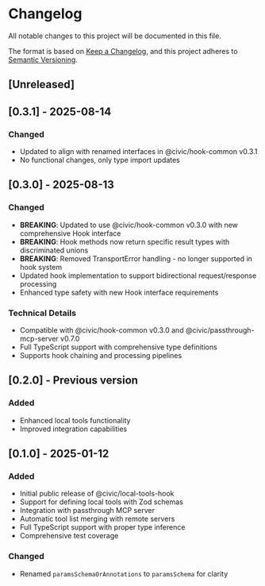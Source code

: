 # Changelog

All notable changes to this project will be documented in this file.

The format is based on [Keep a Changelog](https://keepachangelog.com/en/1.1.0/),
and this project adheres to [Semantic Versioning](https://semver.org/spec/v2.0.0.html).

## [Unreleased]

## [0.3.1] - 2025-08-14

### Changed

- Updated to align with renamed interfaces in @civic/hook-common v0.3.1
- No functional changes, only type import updates

## [0.3.0] - 2025-08-13

### Changed

- **BREAKING**: Updated to use @civic/hook-common v0.3.0 with new comprehensive Hook interface
- **BREAKING**: Hook methods now return specific result types with discriminated unions
- **BREAKING**: Removed TransportError handling - no longer supported in hook system
- Updated hook implementation to support bidirectional request/response processing
- Enhanced type safety with new Hook interface requirements

### Technical Details

- Compatible with @civic/hook-common v0.3.0 and @civic/passthrough-mcp-server v0.7.0
- Full TypeScript support with comprehensive type definitions
- Supports hook chaining and processing pipelines

## [0.2.0] - Previous version

### Added
- Enhanced local tools functionality
- Improved integration capabilities

## [0.1.0] - 2025-01-12

### Added
- Initial public release of @civic/local-tools-hook
- Support for defining local tools with Zod schemas
- Integration with passthrough MCP server
- Automatic tool list merging with remote servers
- Full TypeScript support with proper type inference
- Comprehensive test coverage

### Changed
- Renamed `paramsSchemaOrAnnotations` to `paramsSchema` for clarity